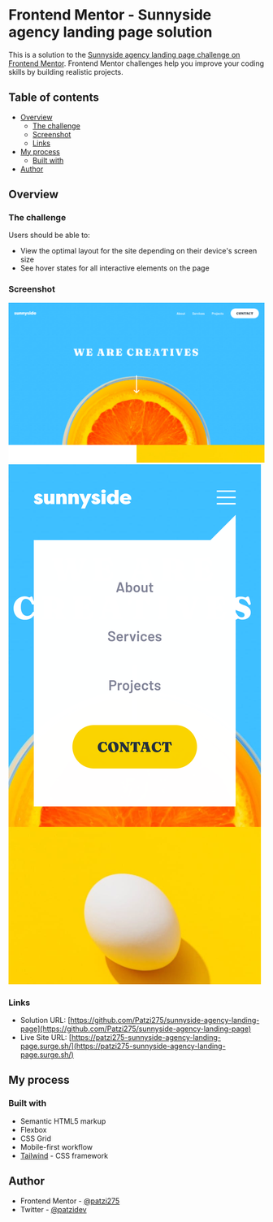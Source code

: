 # Frontend Mentor - Sunnyside agency landing page solution

This is a solution to the [Sunnyside agency landing page challenge on Frontend Mentor](https://www.frontendmentor.io/challenges/sunnyside-agency-landing-page-7yVs3B6ef). Frontend Mentor challenges help you improve your coding skills by building realistic projects.

## Table of contents

- [Overview](#overview)
  - [The challenge](#the-challenge)
  - [Screenshot](#screenshot)
  - [Links](#links)
- [My process](#my-process)
  - [Built with](#built-with)
- [Author](#author)

## Overview

### The challenge

Users should be able to:

- View the optimal layout for the site depending on their device's screen size
- See hover states for all interactive elements on the page

### Screenshot

![](./screenshots/sunnyside-agency-landing-page.png)
![](./screenshots/sunnyside-agency-landing-page-Galaxy-S9+.png)


### Links

- Solution URL: [https://github.com/Patzi275/sunnyside-agency-landing-page](https://github.com/Patzi275/sunnyside-agency-landing-page)
- Live Site URL: [https://patzi275-sunnyside-agency-landing-page.surge.sh/](https://patzi275-sunnyside-agency-landing-page.surge.sh/)

## My process

### Built with

- Semantic HTML5 markup
- Flexbox
- CSS Grid
- Mobile-first workflow
- [Tailwind](https://tailwindcss.com) - CSS framework

## Author

- Frontend Mentor - [@patzi275](https://www.frontendmentor.io/profile/patzi275)
- Twitter - [@patzidev](https://www.twitter.com/patzidev)
